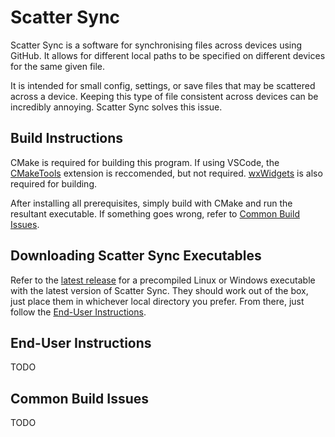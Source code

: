 # Scatter Sync
Scatter Sync is a software for synchronising files across devices using GitHub. It allows for different local paths to be specified on different devices for the same given file.

It is intended for small config, settings, or save files that may be scattered across a device. Keeping this type of file consistent across devices can be incredibly annoying. Scatter Sync solves this issue.

## Build Instructions
CMake is required for building this program. If using VSCode, the [CMakeTools](https://marketplace.visualstudio.com/items?itemName=ms-vscode.cmake-tools) extension is reccomended, but not required. [wxWidgets](https://wxwidgets.org/) is also required for building.

After installing all prerequisites, simply build with CMake and run the resultant executable. If something goes wrong, refer to [Common Build Issues](#common-build-issues).

## Downloading Scatter Sync Executables
Refer to the [latest release](https://github.com/TehhX/ScatterSync/releases/latest) for a precompiled Linux or Windows executable with the latest version of Scatter Sync. They should work out of the box, just place them in whichever local directory you prefer. From there, just follow the [End-User Instructions](#end-user-instructions).

## End-User Instructions
TODO

## Common Build Issues
TODO
